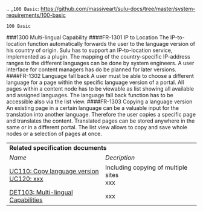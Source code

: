 .. _`100 Basic`: https://github.com/massiveart/sulu-docs/tree/master/system-requirements/100-basic

`100 Basic`

###1300 Multi-lingual Capability
####FR-1301 IP to Location
The IP-to-location function automatically forwards the user to the language version of his country of origin. Sulu has to support an IP-to-location service, implemented as a plugin. The mapping of the country-specific IP-address ranges to the different languages can be done by system engineers. A user interface for content managers has do be planned for later versions.  
####FR-1302 Language fall back
A user must be able to choose a different language for a page within the specific language version of a portal. All pages within a content node has to be viewable as list showing all available and assigned languages. The language fall back function has to be accessible also via the list view. 
####FR-1303 Copying a language version
An existing page in a certain language can be a valuable input for the translation into another language. Therefore the user copies a specific page and translates the content. Translated pages can be stored anywhere in the same or in a different portal. The list view allows to copy and save whole nodes or a selection of pages at once.

<table>
    <tr>
        <td colspan=2><b>Related specification documents</b></td>
    </tr>
     <tr>
        <td><i>Name</i></td>
        <td><i>Decription</i></td>
    </tr>
    <tr>
        <td>
        <a href="www.">UC110: Copy language version<br>
        <a href="www.">UC120: xxx
        </td>
        <td>
        Including copying of multiple sites<br>
        xxx
        </td>
    </tr>
     <tr>
        <td>
        <a href="www.">DET103: Multi-lingual Capabilities
        </td>
        <td>
        xxx
        </td>
    </tr>
</table>
